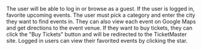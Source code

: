 The user will be able to log in or browse as a guest. If the user is logged in, favorite upcoming events. The user must pick a category and enter the city they want to find events in. They can also view each event on Google Maps and get directions to the event venue. If they want to buy tickets, they can click the "Buy Tickets" button and will be redirected to the TicketMaster site. Logged in users can view their favorited events by clicking the star.
